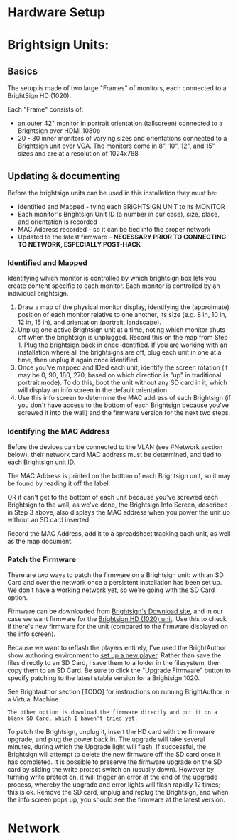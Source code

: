 Hardware Setup
==============

# Brightsign Units:

## Basics
The setup is made of two large "Frames" of monitors, each connected to a BrightSign HD (1020).

Each "Frame" consists of:
* an outer 42" monitor in portrait orientation (tallscreen) connected to a Brightsign over HDMI 1080p
* 20 - 30 inner monitors of varying sizes and orientations connected to a Brightsign unit over VGA. The monitors come in 8", 10", 12", and 15" sizes and are at a resolution of 1024x768

## Updating & documenting
Before the brightsign units can be used in this installation they must be:
* Identified and Mapped - tying each BRIGHTSIGN UNIT to its MONITOR
 * Each monitor's Brightsign Unit ID (a number in our case), size, place, and orientation is recorded
* MAC Address recorded - so it can be tied into the proper network
* Updated to the latest firmware - **NECESSARY PRIOR TO CONNECTING TO NETWORK, ESPECIALLY POST-HACK**

### Identified and Mapped
Identifying which monitor is controlled by which brightsign box lets you create content specific to each monitor. Each monitor is controlled by an individual brightsign.

1. Draw a map of the physical monitor display, identifying the (approimate) position of each monitor relative to one another, its size (e.g. 8 in, 10 in, 12 in, 15 in), and orientation (portrait, landscape).
2. Unplug one active Brightsign unit at a time, noting which monitor shuts off when the brightsign is unplugged. Record this on the map from Step 1. Plug the brightsign back in once identified. If you are working with an installation where all the brightsigns are off, plug each unit in one at a time, then unplug it again once identified.
3. Once you've mapped and IDed each unit, identify the screen rotation (it may be 0, 90, 180, 270, based on which direction is "up" in traditional portrait mode). To do this, boot the unit without any SD card in it, which will display an info screen in the default orientation.
4. Use this info screen to determine the MAC address of each Brightsign (if you don't have access to the bottom of each Brightsign because you've screwed it into the wall) and the firmware version for the next two steps.

### Identifying the MAC Address
Before the devices can be connected to the VLAN (see #Network section below), their network card MAC address must be determined, and tied to each Brightsign unit ID.

The MAC Address is printed on the bottom of each Brightsign unit, so it may be found by reading it off the label.

OR if can't get to the bottom of each unit because you've screwed each Brightsign to the wall, as we've done, the Brightsign Info Screen, described in Step 3 above, also displays the MAC address when you power the unit up without an SD card inserted.

Record the MAC Address, add it to a spreadsheet tracking each unit, as well as the map document.

### Patch the Firmware
There are two ways to patch the firmware on a Brightsign unit: with an SD Card and over the network once a persistent installation has been set up. We don't have a working network yet, so we're going with the SD Card option.

Firmware can be downloaded from [Brightsign's Download site](https://www.brightsign.biz/downloads/overview), and in our case we want firmware for the [Brightsign HD (1020) unit](https://www.brightsign.biz/downloads/hd-series). Use this to check if there's new firmware for the unit (compared to the firmware displayed on the info screen).

Because we want to reflash the players entirely, I've used the BrightAuthor show authoring environment to [set up a new player](https://www.youtube.com/watch?v=rmnh783ug0o). Rather than save the files directly to an SD Card, I save them to a folder in the filesystem, then copy them to an SD Card. Be sure to click the "Upgrade Firmware" button to specify patching to the latest stable version for a Brightsign 1020.

See Brightauthor section [TODO] for instructions on running BrightAuthor in a Virtual Machine.

`The other option is download the firmware directly and put it on a blank SD Card, which I haven't tried yet.`

To patch the Brightsign, unplug it, insert the HD card with the firmware upgrade, and plug the power back in. The upgrade will take several minutes, during which the Upgrade light will flash. If successful, the Brightsign will attempt to delete the new firmware off the SD card once it has completed. It is possible to preserve the firmware upgrade on the SD card by sliding the write protect switch on (usually down). However by turning write protect on, it will trigger an error at the end of the upgrade process, whereby the upgrade and error lights will flash rapidly 12 times; this is ok. Remove the SD card, unplug and replug the Brightsign, and when the info screen pops up, you should see the firmware at the latest version.

# Network
